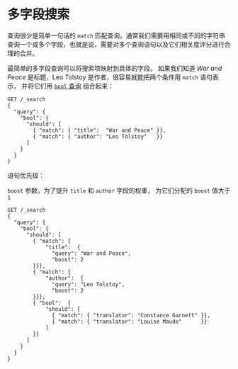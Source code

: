 # 多字段搜索

查询很少是简单一句话的 `match` 匹配查询。通常我们需要用相同或不同的字符串查询一个或多个字段，也就是说，需要对多个查询语句以及它们相关度评分进行合理的合并。  


 最简单的多字段查询可以将搜索项映射到具体的字段。 如果我们知道 _War and Peace_ 是标题，Leo Tolstoy 是作者，很容易就能把两个条件用 `match` 语句表示， 并将它们用 [`bool` 查询](https://elasticsearch.cn/book/elasticsearch_definitive_guide_2.x/bool-query.html) 组合起来：

```text
GET /_search
{
  "query": {
    "bool": {
      "should": [
        { "match": { "title":  "War and Peace" }},
        { "match": { "author": "Leo Tolstoy"   }}
      ]
    }
  }
}
```

语句优先级： 

`boost` 参数。为了提升 `title` 和 `author` 字段的权重， 为它们分配的 `boost` 值大于 `1`

```text
GET /_search
{
  "query": {
    "bool": {
      "should": [
        { "match": { 
            "title":  {
              "query": "War and Peace",
              "boost": 2
        }}},
        { "match": { 
            "author":  {
              "query": "Leo Tolstoy",
              "boost": 2
        }}},
        { "bool":  { 
            "should": [
              { "match": { "translator": "Constance Garnett" }},
              { "match": { "translator": "Louise Maude"      }}
            ]
        }}
      ]
    }
  }
}
```

